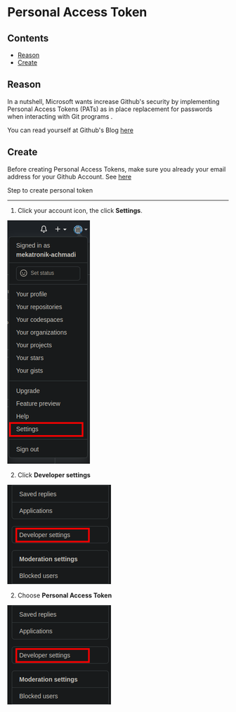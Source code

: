 # Personal Access Token

## Contents
- [Reason]()
- [Create]()

## Reason

In a nutshell, Microsoft wants increase Github's security by implementing Personal Access Tokens (PATs) as in place replacement for passwords when interacting with Git programs .

You can read yourself at Github's Blog [here](https://github.blog/2021-04-05-behind-githubs-new-authentication-token-formats/)

## Create

Before creating Personal Access Tokens, make sure you already your email address for your Github Account.
See [here](https://docs.github.com/en/github/getting-started-with-github/verifying-your-email-address)

Step to create personal token

---

1. Click your account icon, the click **Settings**.

![images](images/ghp0.png?raw=true)

2. Click **Developer settings**

![images](images/ghp1.png?raw=true)

2. Choose **Personal Access Token**

![images](images/ghp1.png?raw=true)


